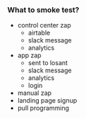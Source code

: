 ### What to smoke test?

- control center zap
  - airtable
  - slack message
  - analytics
- app zap
  - sent to losant
  - slack message
  - analytics
  - login
- manual zap
- landing page signup
- pull programming
